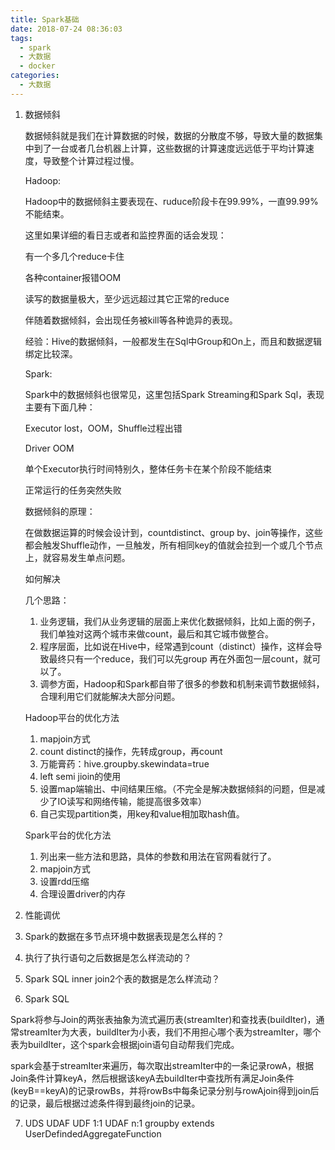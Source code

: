 ```yaml
---
title: Spark基础
date: 2018-07-24 08:36:03
tags:
  - spark
  - 大数据
  - docker
categories:
  - 大数据
---
```


1. 数据倾斜

   数据倾斜就是我们在计算数据的时候，数据的分散度不够，导致大量的数据集中到了一台或者几台机器上计算，这些数据的计算速度远远低于平均计算速度，导致整个计算过程过慢。

   Hadoop:

     Hadoop中的数据倾斜主要表现在、ruduce阶段卡在99.99%，一直99.99%不能结束。

     这里如果详细的看日志或者和监控界面的话会发现：

     有一个多几个reduce卡住

     各种container报错OOM

     读写的数据量极大，至少远远超过其它正常的reduce

     伴随着数据倾斜，会出现任务被kill等各种诡异的表现。

     经验：Hive的数据倾斜，一般都发生在Sql中Group和On上，而且和数据逻辑绑定比较深。

   Spark:

   Spark中的数据倾斜也很常见，这里包括Spark Streaming和Spark Sql，表现主要有下面几种：

   Executor lost，OOM，Shuffle过程出错

   Driver OOM

   单个Executor执行时间特别久，整体任务卡在某个阶段不能结束

   正常运行的任务突然失败

   数据倾斜的原理：

   在做数据运算的时候会设计到，countdistinct、group by、join等操作，这些都会触发Shuffle动作，一旦触发，所有相同key的值就会拉到一个或几个节点上，就容易发生单点问题。

   如何解决

   几个思路：
   1. 业务逻辑，我们从业务逻辑的层面上来优化数据倾斜，比如上面的例子，我们单独对这两个城市来做count，最后和其它城市做整合。
   2. 程序层面，比如说在Hive中，经常遇到count（distinct）操作，这样会导致最终只有一个reduce，我们可以先group 再在外面包一层count，就可以了。
   3. 调参方面，Hadoop和Spark都自带了很多的参数和机制来调节数据倾斜，合理利用它们就能解决大部分问题。

   Hadoop平台的优化方法

   1. mapjoin方式
   2. count distinct的操作，先转成group，再count
   3. 万能膏药：hive.groupby.skewindata=true
   4. left semi jioin的使用
   5. 设置map端输出、中间结果压缩。（不完全是解决数据倾斜的问题，但是减少了IO读写和网络传输，能提高很多效率）
   6. 自己实现partition类，用key和value相加取hash值。

   Spark平台的优化方法
   1. 列出来一些方法和思路，具体的参数和用法在官网看就行了。
   2. mapjoin方式
   3. 设置rdd压缩
   4. 合理设置driver的内存

2. 性能调优
3. Spark的数据在多节点环境中数据表现是怎么样的？
4. 执行了执行语句之后数据是怎么样流动的？
5. Spark SQL inner join2个表的数据是怎么样流动？
6. Spark SQL

  Spark将参与Join的两张表抽象为流式遍历表(streamIter)和查找表(buildIter)，通常streamIter为大表，buildIter为小表，我们不用担心哪个表为streamIter，哪个表为buildIter，这个spark会根据join语句自动帮我们完成。

  spark会基于streamIter来遍历，每次取出streamIter中的一条记录rowA，根据Join条件计算keyA，然后根据该keyA去buildIter中查找所有满足Join条件(keyB==keyA)的记录rowBs，并将rowBs中每条记录分别与rowAjoin得到join后的记录，最后根据过滤条件得到最终join的记录。


7. UDS UDAF
   UDF 1:1
   UDAF n:1 groupby extends UserDefindedAggregateFunction

